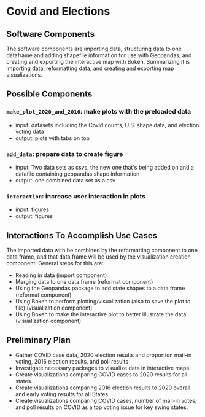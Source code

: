 # Covid and Elections

## Software Components
The software components are importing data, structuring data to one dataframe and adding shapefile information for use with Geopandas, and creating and exporting the interactive map with Bokeh. Summarizing it is importing data, reformatting data, and creating and exporting map visualizations.

## Possible Components
### `make_plot_2020_and_2016`: make plots with the preloaded data
- input: datasets including the Covid counts, U.S. shape data, and election voting data
- output: plots with tabs on top
### `add_data`: prepare data to create figure
- input: Two data sets as csvs, the new one that's being added on and a datafile containing geopandas shape information
- output: one combined data set as a csv
### `interaction`: increase user interaction in plots
- input: figures
- output: figures

## Interactions To Accomplish Use Cases
The imported data with be combined by the reformatting component to one data frame, and that data frame will be used
by the visualization creation component. General steps for this are:
- Reading in data (import component)
- Merging data to one data frame (reformat component)
- Using the Geopandas package to add state shapes to a data frame (reformat component)
- Using Bokeh to perform plotting/visualization (also to save the plot to file) (visualization component)
- Using Bokeh to make the interactive plot to better illustrate the data (visualization component)

## Preliminary Plan
- Gather COVID case data, 2020 election results and proportion mail-in voting, 2016 election results, and poll results
- Investigate necessary packages to visualize data in interactive maps.
- Create visualizations comparing COVID cases to 2020 results for all states.
- Create visualizations comparing 2016 election results to 2020 overall and early voting results for all States.
- Create visualizations comparing COVID cases, number of mail-in votes, and poll results on COVID as a top voting issue for key swing states.
